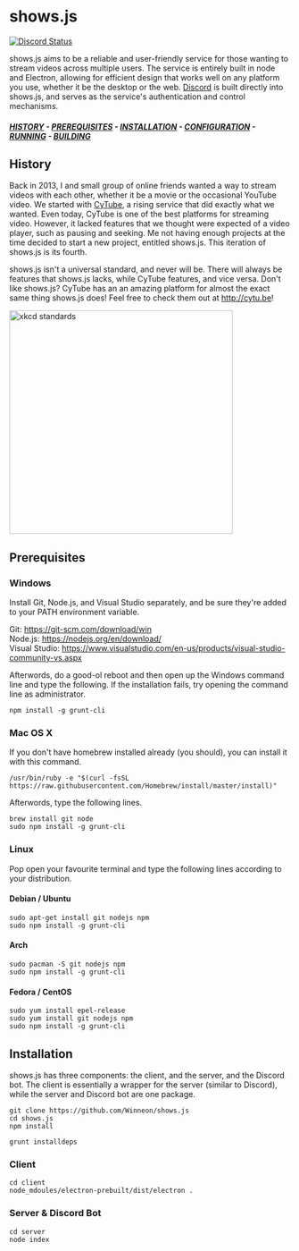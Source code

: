 # shows.js
[![Discord Status](https://discordapp.com/api/servers/182297613909884929/widget.png?style=banner5)](https://discord.gg/0118Fg96uP5eXQz2g)

shows.js aims to be a reliable and user-friendly service for those wanting to stream videos across multiple users. The service is entirely built in node and Electron, allowing for efficient design that works well on any platform you use, whether it be the desktop or the web. [Discord](https://discordapp.com) is built directly into shows.js, and serves as the service's authentication and control mechanisms.

##### [HISTORY](#history) - [PREREQUISITES](#prerequisites) - [INSTALLATION](#installation) - [CONFIGURATION](#configuration) - [RUNNING](#running) - [BUILDING](#building)

## History

Back in 2013, I and small group of online friends wanted a way to stream videos with each other, whether it be a movie or the occasional YouTube video. We started with [CyTube](https://github.com/calzoneman/sync), a rising service that did exactly what we wanted. Even today, CyTube is one of the best platforms for streaming video. However, it lacked features that we thought were expected of a video player, such as pausing and seeking. Me not having enough projects at the time decided to start a new project, entitled shows.js. This iteration of shows.js is its fourth.

shows.js isn't a universal standard, and never will be. There will always be features that shows.js lacks, while CyTube features, and vice versa. Don't like shows.js? CyTube has an an amazing platform for almost the exact same thing shows.js does! Feel free to check them out at http://cytu.be!

<img alt="xkcd standards" src="https://imgs.xkcd.com/comics/standards.png" width="400px" />

## Prerequisites

### Windows

Install Git, Node.js, and Visual Studio separately, and be sure they're added to your PATH environment variable.

Git: https://git-scm.com/download/win  
Node.js: https://nodejs.org/en/download/  
Visual Studio: https://www.visualstudio.com/en-us/products/visual-studio-community-vs.aspx

Afterwords, do a good-ol reboot and then open up the Windows command line and type the following. If the installation fails, try opening the command line as administrator.

```
npm install -g grunt-cli
```

### Mac OS X

If you don't have homebrew installed already (you should), you can install it with this command.

```
/usr/bin/ruby -e "$(curl -fsSL https://raw.githubusercontent.com/Homebrew/install/master/install)"
```

Afterwords, type the following lines.

```
brew install git node
sudo npm install -g grunt-cli
```

### Linux

Pop open your favourite terminal and type the following lines according to your distribution.

#### Debian / Ubuntu

```
sudo apt-get install git nodejs npm
sudo npm install -g grunt-cli
```

#### Arch

```
sudo pacman -S git nodejs npm
sudo npm install -g grunt-cli
```

#### Fedora / CentOS

```
sudo yum install epel-release
sudo yum install git nodejs npm
sudo npm install -g grunt-cli
```

## Installation

shows.js has three components: the client, and the server, and the Discord bot. The client is essentially a wrapper for the server (similar to Discord), while the server and Discord bot are one package.

```
git clone https://github.com/Winneon/shows.js
cd shows.js
npm install

grunt installdeps
```

### Client

```
cd client
node_mdoules/electron-prebuilt/dist/electron .
```

### Server & Discord Bot

```
cd server
node index
```